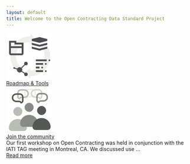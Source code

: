 ```yaml
---
layout: default
title: Welcome to the Open Contracting Data Standard Project
---
```

<div class="post-title">
    <div class="row">
        <div class="col-md-4">
            <div class="panel block panel-default">
                <div class="panel-body iconic">
                    <img class="center-block" src="/assets/design/building.png"/>
                </div>
                <div class="panel-body">
                    <a href="/pages/activities.html" class="btn btn-primary btn-lg" role="button">Roadmap & Tools</a>
                </div>
            </div>
        </div>
        <div class="col-md-4">
            <div class="panel block">
                <div class="panel-body iconic">
                    <img class="center-block" src="/assets/design/community.png"/>
                </div>
                <div class="panel-body">
                    <a href="/pages/register/register.html" class="btn btn-primary btn-lg" role="button">Join the community</a>
                </div>
            </div>
        </div>
        <div class="col-md-4">
            <div class="panel block">
                <div class="panel-body iconic">
                    Our first workshop on Open Contracting was held in conjunction with the IATI TAG meeting in Montreal, CA.
                    We discussed use ...
                </div>
                <div class="panel-body">
                    <a href="/workshops/2014-01-Jan-Montreal/index.html" class="btn btn-primary btn-lg" role="button">Read more</a>
                </div>
            </div>
        </div>
    </div>
</div>

<!--
<div id="posts">
    {% for post in site.posts %}
      <div class="post">
        <h3><a href="{{ post.url }}">{{ post.title }}</a></h3>
        <p>{{ post.excerpt | post.content }}</p>
      </div>
    {% endfor %}
</div>
-->
